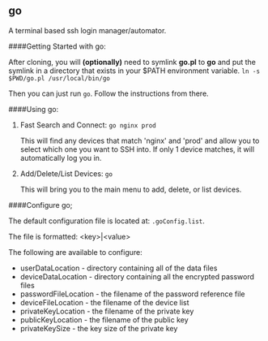 ## go
A terminal based ssh login manager/automator.

####Getting Started with go:

After cloning, you will **(optionally)** need to symlink **go.pl** to **go** and put the symlink in a directory that exists in your $PATH environment variable.
`ln -s $PWD/go.pl /usr/local/bin/go`

Then you can just run `go`. Follow the instructions from there.


####Using go:

1. Fast Search and Connect: `go nginx prod`

	This will find any devices that match 'nginx' and 'prod' and allow you to select which one you want to SSH into. If only 1 device matches, it will automatically log you in.

2. Add/Delete/List Devices: `go`

	This will bring you to the main menu to add, delete, or list devices.


####Configure go;

The default configuration file is located at: `.goConfig.list`.

The file is formatted: \<key>|\<value>

The following are available to configure:

* userDataLocation - directory containing all of the data files
* deviceDataLocation - directory containing all the encrypted password files
* passwordFileLocation - the filename of the password reference file
* deviceFileLocation - the filename of the device list
* privateKeyLocation - the filename of the private key
* publicKeyLocation - the filename of the public key
* privateKeySize - the key size of the private key